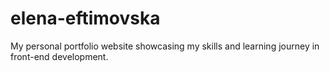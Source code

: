 # elena-eftimovska
My personal portfolio website showcasing my skills and learning journey in front-end development.

